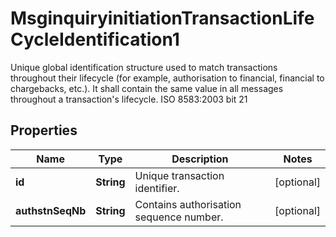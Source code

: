 

# MsginquiryinitiationTransactionLifeCycleIdentification1

Unique global identification structure used to match transactions throughout their lifecycle (for example, authorisation to financial, financial to chargebacks, etc.). It shall contain the same value in all messages throughout a transaction's lifecycle. ISO 8583:2003 bit 21

## Properties

| Name | Type | Description | Notes |
|------------ | ------------- | ------------- | -------------|
|**id** | **String** | Unique transaction identifier. |  [optional] |
|**authstnSeqNb** | **String** | Contains authorisation sequence number. |  [optional] |



